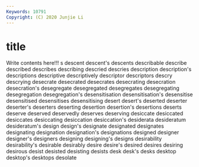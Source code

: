 ```yaml
---
Keywords: 10791
Copyright: (C) 2020 Junjie Li
---
```


# title

Write contents here!!!
s 
descent 
descent's
descents 
describable 
describe 
described 
describes 
describing 
descried 
descries 
description 
description's
descriptions 
descriptive 
descriptively 
descriptor 
descriptors 
descry 
descrying 
desecrate 
desecrated 
desecrates
desecrating 
desecration 
desecration's 
desegregate 
desegregated 
desegregates 
desegregating 
desegregation 
desegregation's 
desensitisation
desensitisation's 
desensitise 
desensitised 
desensitises 
desensitising 
desert 
desert's 
deserted 
deserter 
deserter's
deserters 
deserting 
desertion 
desertion's 
desertions 
deserts 
deserve 
deserved 
deservedly 
deserves
deserving 
desiccate 
desiccated 
desiccates 
desiccating 
desiccation 
desiccation's 
desiderata 
desideratum 
desideratum's
design 
design's 
designate 
designated 
designates 
designating 
designation 
designation's 
designations 
designed
designer 
designer's 
designers 
designing 
designing's 
designs 
desirability 
desirability's 
desirable 
desirably
desire 
desire's 
desired 
desires 
desiring 
desirous 
desist 
desisted 
desisting 
desists
desk 
desk's 
desks 
desktop 
desktop's 
desktops 
desolate 
